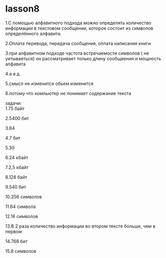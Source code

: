 # lasson8
  1.С помощью алфавитного подхода можно определять количество информации в текстовом сообщении, которое состоит из символов определённого алфавита.

  2.Оплата перевода, передача сообщения, оплата написания книги

  3.при алфавитном подходе частота встречаемости символов ( не уитываеться) он рассматривает только длину сообщеения и мощность алфавита

  4.а в д

  5.смысл не изменится обьем изменится

  6.потому что компьютер не понимает содержание текста

задачи:  
  1.75 байт  
  
  2.5400 бит  
  
  3.64  
  
  4.7 бит
  
  5.30
  
  6.24 кбайт
  
  7.2,5 кбайт
  
  8.128 байт
  
  9.540 бит
  
  10.256 символов
  
  11.64 символа
  
  12.16 символов
  
  13.В 2 раза количество информации во втором тексте больше, чем в первом
  
  14.768 бит
  
  15.8 символов
